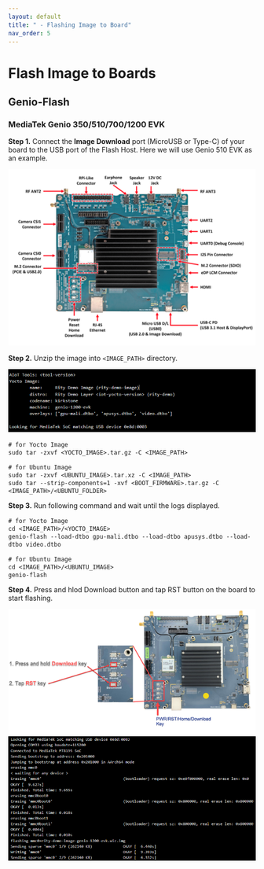 ```yaml
---
layout: default
title: " - Flashing Image to Board"
nav_order: 5
---
```


# Flash Image to Boards

## Genio-Flash

### **MediaTek Genio 350/510/700/1200 EVK**

**Step 1.** Connect the **Image Download** port (MicroUSB or Type-C) of your board to the USB port of the Flash Host. Here we will use Genio 510 EVK as an example.

<div align="center"><img src="../../assets/images/genio-flash/1.png" width="640"/></div>

**Step 2.** Unzip the image into `<IMAGE_PATH>` directory.

<div align="center"><img src="../../assets/images/genio-flash/2.png" width="640"/></div>

```
# for Yocto Image
sudo tar -zxvf <YOCTO_IMAGE>.tar.gz -C <IMAGE_PATH>
```
```
# for Ubuntu Image
sudo tar -zxvf <UBUNTU_IMAGE>.tar.xz -C <IMAGE_PATH>
sudo tar --strip-components=1 -xvf <BOOT_FIRMWARE>.tar.gz -C <IMAGE_PATH>/<UBUNTU_FOLDER>
```

**Step 3.**  Run following command and wait until the logs displayed.

```
# for Yocto Image
cd <IMAGE_PATH>/<YOCTO_IMAGE>
genio-flash --load-dtbo gpu-mali.dtbo --load-dtbo apusys.dtbo --load-dtbo video.dtbo
```
```
# for Ubuntu Image
cd <IMAGE_PATH>/<UBUNTU_IMAGE>
genio-flash
```


**Step 4.** Press and hlod Download button and tap RST button on the board to start flashing.
<div align="center"><img src="../../assets/images/genio-flash/3.png" width="640"/></div>
<div align="center"><img src="../../assets/images/genio-flash/4.png" width="640"/></div>